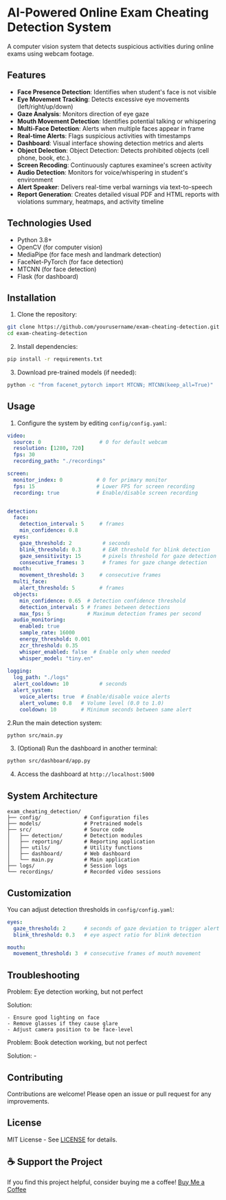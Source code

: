 # AI-Powered Online Exam Cheating Detection System

<!-- ![System Demo](demo.gif) Add a demo gif later -->

A computer vision system that detects suspicious activities during online exams using webcam footage.

## Features

- **Face Presence Detection**: Identifies when student's face is not visible
- **Eye Movement Tracking**: Detects excessive eye movements (left/right/up/down)
- **Gaze Analysis**: Monitors direction of eye gaze
- **Mouth Movement Detection**: Identifies potential talking or whispering
- **Multi-Face Detection**: Alerts when multiple faces appear in frame
- **Real-time Alerts**: Flags suspicious activities with timestamps
- **Dashboard**: Visual interface showing detection metrics and alerts
- **Object Delection**: Object Detection: Detects prohibited objects (cell phone, book, etc.).
- **Screen Recoding**: Continuously captures examinee's screen activity
- **Audio Detection**: Monitors for voice/whispering in student's environment
- **Alert Speaker**: Delivers real-time verbal warnings via text-to-speech
- **Report Generation**: Creates detailed visual PDF and HTML reports with violations summary, heatmaps, and activity timeline  


## Technologies Used

- Python 3.8+
- OpenCV (for computer vision)
- MediaPipe (for face mesh and landmark detection)
- FaceNet-PyTorch (for face detection)
- MTCNN (for face detection)
- Flask (for dashboard)

## Installation

1. Clone the repository:
```bash
git clone https://github.com/yourusername/exam-cheating-detection.git
cd exam-cheating-detection
```

2. Install dependencies:
```bash
pip install -r requirements.txt
```

3. Download pre-trained models (if needed):
```bash
python -c "from facenet_pytorch import MTCNN; MTCNN(keep_all=True)"
```

## Usage

1. Configure the system by editing `config/config.yaml`:
```yaml
video:
  source: 0                   # 0 for default webcam
  resolution: [1280, 720]
  fps: 30
  recording_path: "./recordings"

screen:
  monitor_index: 0           # 0 for primary monitor
  fps: 15                    # Lower FPS for screen recording
  recording: true            # Enable/disable screen recording


detection:
  face:
    detection_interval: 5     # frames
    min_confidence: 0.8
  eyes:
    gaze_threshold: 2          # seconds
    blink_threshold: 0.3       # EAR threshold for blink detection
    gaze_sensitivity: 15       # pixels threshold for gaze detection
    consecutive_frames: 3      # frames for gaze change detection
  mouth:
    movement_threshold: 3     # consecutive frames
  multi_face:
    alert_threshold: 5        # frames
  objects:
    min_confidence: 0.65  # Detection confidence threshold
    detection_interval: 5 # frames between detections
    max_fps: 5            # Maximum detection frames per second
  audio_monitoring:
    enabled: true
    sample_rate: 16000
    energy_threshold: 0.001
    zcr_threshold: 0.35
    whisper_enabled: false  # Enable only when needed
    whisper_model: "tiny.en"
        
logging:
  log_path: "./logs"
  alert_cooldown: 10          # seconds
  alert_system:
    voice_alerts: true  # Enable/disable voice alerts
    alert_volume: 0.8   # Volume level (0.0 to 1.0)
    cooldown: 10        # Minimum seconds between same alert
```

2.Run the main detection system:
```bash
python src/main.py
```

3. (Optional) Run the dashboard in another terminal:
```bash
python src/dashboard/app.py
```
4. Access the dashboard at `http://localhost:5000`

## System Architecture
```
exam_cheating_detection/
├── config/              # Configuration files
├── models/              # Pretrained models
├── src/                 # Source code
│   ├── detection/       # Detection modules
│   ├── reporting/       # Reporting application
│   ├── utils/           # Utility functions
│   ├── dashboard/       # Web dashboard
│   └── main.py          # Main application
├── logs/                # Session logs
└── recordings/          # Recorded video sessions
```

## Customization
You can adjust detection thresholds in `config/config.yaml`:
```yaml
eyes:
  gaze_threshold: 2      # seconds of gaze deviation to trigger alert
  blink_threshold: 0.3   # eye aspect ratio for blink detection

mouth:
  movement_threshold: 3  # consecutive frames of mouth movement
```

## Troubleshooting
Problem: Eye detection working, but not perfect

Solution:

    - Ensure good lighting on face
    - Remove glasses if they cause glare
    - Adjust camera position to be face-level

Problem: Book detection working, but not perfect

Solution:
    -

## Contributing
Contributions are welcome! Please open an issue or pull request for any improvements.

## License
MIT License - See [LICENSE](LICENSE) for details.

## ☕ Support the Project
If you find this project helpful, consider buying me a coffee!
[Buy Me a Coffee](https://buymeacoffee.com/aarambhdevhub)
